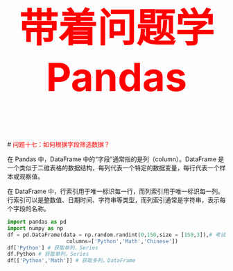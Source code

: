 



<p style="font-size: 90px;font-weight: bold;text-align: center;color: red;">带着问题学Pandas</p>
# <font color='red'>问题十七：如何根据字段筛选数据？</font>

在 Pandas 中，DataFrame 中的“字段”通常指的是列（column）。DataFrame 是一个类似于二维表格的数据结构，每列代表一个特定的数据变量，每行代表一个样本或观察值。

在 DataFrame 中，行索引用于唯一标识每一行，而列索引用于唯一标识每一列。行索引可以是整数值、日期时间、字符串等类型，而列索引通常是字符串，表示每个字段的名称。

```python
import pandas as pd
import numpy as np
df = pd.DataFrame(data = np.random.randint(0,150,size = [150,3]),# 考试科目成绩
                   columns=['Python','Math','Chinese'])
df['Python'] # 获取单列，Series
df.Python # 获取单列，Series
df[['Python','Math']] # 获取多列，DataFrame
```



